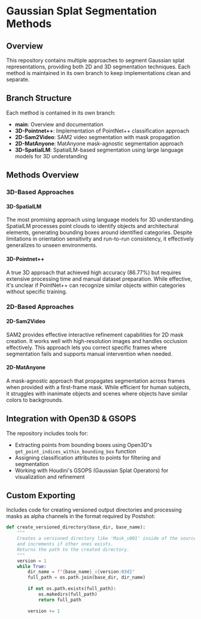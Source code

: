 # Gaussian Splat Segmentation Methods

## Overview

This repository contains multiple approaches to segment Gaussian splat representations, providing both 2D and 3D segmentation techniques. Each method is maintained in its own branch to keep implementations clean and separate.

## Branch Structure

Each method is contained in its own branch:

- **main**: Overview and documentation
- **3D-Pointnet++**: Implementation of PointNet++ classification approach
- **2D-Sam2Video**: SAM2 video segmentation with mask propagation
- **2D-MatAnyone**: MatAnyone mask-agnostic segmentation approach
- **3D-SpatialLM**: SpatialLM-based segmentation using large language models for 3D understanding

## Methods Overview

### 3D-Based Approaches

#### 3D-SpatialLM
The most promising approach using language models for 3D understanding. SpatialLM processes point clouds to identify objects and architectural elements, generating bounding boxes around identified categories. Despite limitations in orientation sensitivity and run-to-run consistency, it effectively generalizes to unseen environments.

#### 3D-Pointnet++
A true 3D approach that achieved high accuracy (86.77%) but requires extensive processing time and manual dataset preparation. While effective, it's unclear if PointNet++ can recognize similar objects within categories without specific training.

### 2D-Based Approaches

#### 2D-Sam2Video
SAM2 provides effective interactive refinement capabilities for 2D mask creation. It works well with high-resolution images and handles occlusion effectively. This approach lets you correct specific frames where segmentation fails and supports manual intervention when needed.

#### 2D-MatAnyone
A mask-agnostic approach that propagates segmentation across frames when provided with a first-frame mask. While efficient for human subjects, it struggles with inanimate objects and scenes where objects have similar colors to backgrounds.

## Integration with Open3D & GSOPS

The repository includes tools for:
- Extracting points from bounding boxes using Open3D's `get_point_indices_within_bounding_box` function
- Assigning classification attributes to points for filtering and segmentation
- Working with Houdini's GSOPS (Gaussian Splat Operators) for visualization and refinement

## Custom Exporting

Includes code for creating versioned output directories and processing masks as alpha channels in the format required by Postshot:

```python
def create_versioned_directory(base_dir, base_name):
    """
    Creates a versioned directory like 'Mask_v001' inside of the source directory 
    and increments if other ones exists.
    Returns the path to the created directory.
    """
    version = 1
    while True:
        dir_name = f"{base_name}_v{version:03d}"
        full_path = os.path.join(base_dir, dir_name)
        
        if not os.path.exists(full_path):
            os.makedirs(full_path)
            return full_path
        
        version += 1
